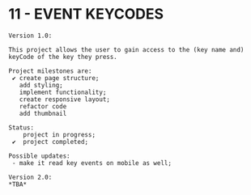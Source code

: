 # 11 - EVENT KEYCODES

    Version 1.0:

    This project allows the user to gain access to the (key name and) keyCode of the key they press.

    Project milestones are:
     ✔ create page structure;
       add styling;
       implement functionality;
       create responsive layout;
       refactor code
       add thumbnail

    Status:
        project in progress;
     ✔  project completed;

    Possible updates:
     - make it read key events on mobile as well;

    Version 2.0:
    *TBA*
